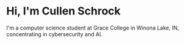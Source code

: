 # Hi, I'm Cullen Schrock
I'm a computer science student at Grace College in Winona Lake, IN, concentrating in cybersecurity and AI. 

